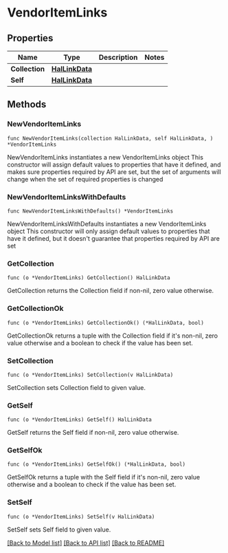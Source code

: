 <!--
Copyright (C) 2020-2025 Arm Limited or its affiliates and Contributors. All rights reserved.
SPDX-License-Identifier: Apache-2.0
-->
# VendorItemLinks

## Properties

Name | Type | Description | Notes
------------ | ------------- | ------------- | -------------
**Collection** | [**HalLinkData**](HalLinkData.md) |  | 
**Self** | [**HalLinkData**](HalLinkData.md) |  | 

## Methods

### NewVendorItemLinks

`func NewVendorItemLinks(collection HalLinkData, self HalLinkData, ) *VendorItemLinks`

NewVendorItemLinks instantiates a new VendorItemLinks object
This constructor will assign default values to properties that have it defined,
and makes sure properties required by API are set, but the set of arguments
will change when the set of required properties is changed

### NewVendorItemLinksWithDefaults

`func NewVendorItemLinksWithDefaults() *VendorItemLinks`

NewVendorItemLinksWithDefaults instantiates a new VendorItemLinks object
This constructor will only assign default values to properties that have it defined,
but it doesn't guarantee that properties required by API are set

### GetCollection

`func (o *VendorItemLinks) GetCollection() HalLinkData`

GetCollection returns the Collection field if non-nil, zero value otherwise.

### GetCollectionOk

`func (o *VendorItemLinks) GetCollectionOk() (*HalLinkData, bool)`

GetCollectionOk returns a tuple with the Collection field if it's non-nil, zero value otherwise
and a boolean to check if the value has been set.

### SetCollection

`func (o *VendorItemLinks) SetCollection(v HalLinkData)`

SetCollection sets Collection field to given value.


### GetSelf

`func (o *VendorItemLinks) GetSelf() HalLinkData`

GetSelf returns the Self field if non-nil, zero value otherwise.

### GetSelfOk

`func (o *VendorItemLinks) GetSelfOk() (*HalLinkData, bool)`

GetSelfOk returns a tuple with the Self field if it's non-nil, zero value otherwise
and a boolean to check if the value has been set.

### SetSelf

`func (o *VendorItemLinks) SetSelf(v HalLinkData)`

SetSelf sets Self field to given value.



[[Back to Model list]](../README.md#documentation-for-models) [[Back to API list]](../README.md#documentation-for-api-endpoints) [[Back to README]](../README.md)


